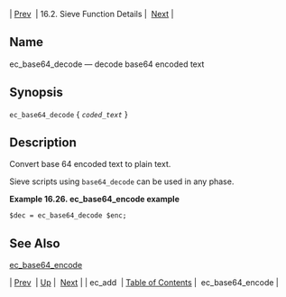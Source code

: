 | [Prev](sieve.ref.ec_add)  | 16.2. Sieve Function Details |  [Next](sieve.ref.ec_base64_encode.php) |

<a name="sieve.ref.ec_base64_decode"></a>
## Name

ec_base64_decode — decode base64 encoded text

## Synopsis

`ec_base64_decode` { *`coded_text`* }

<a name="idp29181504"></a>
## Description

Convert base 64 encoded text to plain text.

Sieve scripts using `base64_decode` can be used in any phase.

<a name="example.ec_base64_encode"></a>

**Example 16.26. ec_base64_encode example**

`$dec = ec_base64_decode $enc;`
<a name="idp29186944"></a>
## See Also

[ec_base64_encode](sieve.ref.ec_base64_encode "ec_base64_encode")

| [Prev](sieve.ref.ec_add)  | [Up](sieve.ref.files.php) |  [Next](sieve.ref.ec_base64_encode.php) |
| ec_add  | [Table of Contents](index) |  ec_base64_encode |
